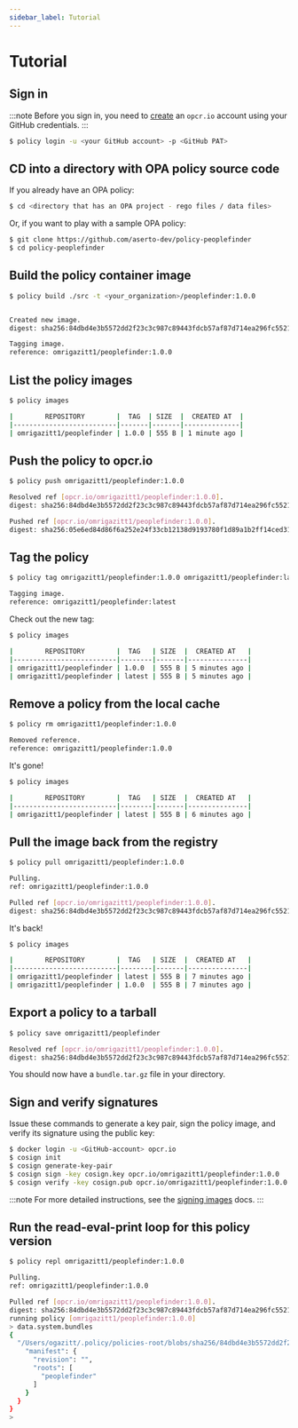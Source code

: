 ```yaml
---
sidebar_label: Tutorial
---
```


# Tutorial

## Sign in

:::note
Before you sign in, you need to [create](/docs/opcr/create-account) an `opcr.io` account using your GitHub credentials.
:::

```bash
$ policy login -u <your GitHub account> -p <GitHub PAT>
```

## CD into a directory with OPA policy source code

If you already have an OPA policy:

```bash
$ cd <directory that has an OPA project - rego files / data files>
```

Or, if you want to play with a sample OPA policy:

```bash
$ git clone https://github.com/aserto-dev/policy-peoplefinder
$ cd policy-peoplefinder
```

## Build the policy container image

```bash
$ policy build ./src -t <your_organization>/peoplefinder:1.0.0


Created new image.
digest: sha256:84dbd4e3b5572dd2f23c3c987c89443fdcb57af87d714ea296fc552192fb17e9

Tagging image.
reference: omrigazitt1/peoplefinder:1.0.0
```

## List the policy images

```bash
$ policy images

|        REPOSITORY        |  TAG  | SIZE  |  CREATED AT  |
|--------------------------|-------|-------|--------------|
| omrigazitt1/peoplefinder | 1.0.0 | 555 B | 1 minute ago |
```

## Push the policy to opcr.io

```bash
$ policy push omrigazitt1/peoplefinder:1.0.0

Resolved ref [opcr.io/omrigazitt1/peoplefinder:1.0.0].
digest: sha256:84dbd4e3b5572dd2f23c3c987c89443fdcb57af87d714ea296fc552192fb17e9

Pushed ref [opcr.io/omrigazitt1/peoplefinder:1.0.0].
digest: sha256:05e6ed84d86f6a252e24f33cb12138d9193780f1d89a1b2ff14ced315fdf8481
```

## Tag the policy

```bash
$ policy tag omrigazitt1/peoplefinder:1.0.0 omrigazitt1/peoplefinder:latest

Tagging image.
reference: omrigazitt1/peoplefinder:latest
```

Check out the new tag:

```bash
$ policy images

|        REPOSITORY        |  TAG   | SIZE  |  CREATED AT   |
|--------------------------|--------|-------|---------------|
| omrigazitt1/peoplefinder | 1.0.0  | 555 B | 5 minutes ago |
| omrigazitt1/peoplefinder | latest | 555 B | 5 minutes ago |
```

## Remove a policy from the local cache

```bash
$ policy rm omrigazitt1/peoplefinder:1.0.0

Removed reference.
reference: omrigazitt1/peoplefinder:1.0.0
```

It's gone!

```bash
$ policy images

|        REPOSITORY        |  TAG   | SIZE  |  CREATED AT   |
|--------------------------|--------|-------|---------------|
| omrigazitt1/peoplefinder | latest | 555 B | 6 minutes ago |
```

## Pull the image back from the registry

```bash
$ policy pull omrigazitt1/peoplefinder:1.0.0

Pulling.
ref: omrigazitt1/peoplefinder:1.0.0

Pulled ref [opcr.io/omrigazitt1/peoplefinder:1.0.0].
digest: sha256:84dbd4e3b5572dd2f23c3c987c89443fdcb57af87d714ea296fc552192fb17e9
```

It's back!

```bash
$ policy images

|        REPOSITORY        |  TAG   | SIZE  |  CREATED AT   |
|--------------------------|--------|-------|---------------|
| omrigazitt1/peoplefinder | latest | 555 B | 7 minutes ago |
| omrigazitt1/peoplefinder | 1.0.0  | 555 B | 7 minutes ago |
```

## Export a policy to a tarball

```bash
$ policy save omrigazitt1/peoplefinder

Resolved ref [opcr.io/omrigazitt1/peoplefinder:1.0.0].
digest: sha256:84dbd4e3b5572dd2f23c3c987c89443fdcb57af87d714ea296fc552192fb17e9
```

You should now have a `bundle.tar.gz` file in your directory.

## Sign and verify signatures

Issue these commands to generate a key pair, sign the policy image, and verify its signature using the public key:

```bash
$ docker login -u <GitHub-account> opcr.io
$ cosign init
$ cosign generate-key-pair
$ cosign sign -key cosign.key opcr.io/omrigazitt1/peoplefinder:1.0.0
$ cosign verify -key cosign.pub opcr.io/omrigazitt1/peoplefinder:1.0.0
```

:::note
For more detailed instructions, see the [signing images](/docs/cli/sign) docs.
:::

## Run the read-eval-print loop for this policy version

```bash
$ policy repl omrigazitt1/peoplefinder:1.0.0

Pulling.
ref: omrigazitt1/peoplefinder:1.0.0

Pulled ref [opcr.io/omrigazitt1/peoplefinder:1.0.0].
digest: sha256:84dbd4e3b5572dd2f23c3c987c89443fdcb57af87d714ea296fc552192fb17e9
running policy [omrigazitt1/peoplefinder:1.0.0]
> data.system.bundles
{
  "/Users/ogazitt/.policy/policies-root/blobs/sha256/84dbd4e3b5572dd2f23c3c987c89443fdcb57af87d714ea296fc552192fb17e9": {
    "manifest": {
      "revision": "",
      "roots": [
        "peoplefinder"
      ]
    }
  }
}
>
```